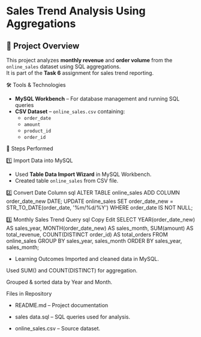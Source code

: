 # Sales Trend Analysis Using Aggregations

## 📌 Project Overview
This project analyzes **monthly revenue** and **order volume** from the `online_sales` dataset using SQL aggregations.  
It is part of the **Task 6** assignment for sales trend reporting.

 🛠 Tools & Technologies
- **MySQL Workbench** – For database management and running SQL queries  
- **CSV Dataset** – `online_sales.csv` containing:
  - `order_date`
  - `amount`
  - `product_id`
  - `order_id`

 📂 Steps Performed

1️⃣ Import Data into MySQL
- Used **Table Data Import Wizard** in MySQL Workbench.
- Created table `online_sales` from CSV file.

 2️⃣ Convert Date Column
sql
ALTER TABLE online_sales ADD COLUMN order_date_new DATE;
UPDATE online_sales
SET order_date_new = STR_TO_DATE(order_date, '%m/%d/%Y')
WHERE order_date IS NOT NULL;

3️⃣ Monthly Sales Trend Query
sql
Copy
Edit
SELECT 
    YEAR(order_date_new) AS sales_year,
    MONTH(order_date_new) AS sales_month,
    SUM(amount) AS total_revenue,
    COUNT(DISTINCT order_id) AS total_orders
    FROM online_sales
   GROUP BY sales_year, sales_month
   ORDER BY sales_year, sales_month;

* Learning Outcomes
Imported and cleaned data in MySQL.

Used SUM() and COUNT(DISTINCT) for aggregation.

Grouped & sorted data by Year and Month.


 Files in Repository
* README.md – Project documentation

* sales data.sql – SQL queries used for analysis.

* online_sales.csv – Source dataset.

